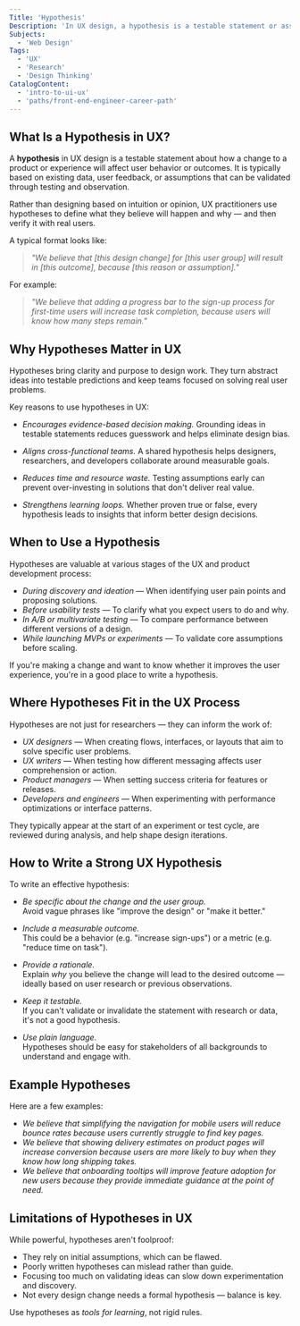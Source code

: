```yaml
---
Title: 'Hypothesis'
Description: 'In UX design, a hypothesis is a testable statement or assumption about user behavior or experience, often used to guide research and iterative improvement.'
Subjects:
  - 'Web Design'
Tags:
  - 'UX'
  - 'Research'
  - 'Design Thinking'
CatalogContent:
  - 'intro-to-ui-ux'
  - 'paths/front-end-engineer-career-path'
---
```


## What Is a Hypothesis in UX?

A **hypothesis** in UX design is a testable statement about how a change to a product or experience will affect user behavior or outcomes. It is typically based on existing data, user feedback, or assumptions that can be validated through testing and observation.

Rather than designing based on intuition or opinion, UX practitioners use hypotheses to define what they believe will happen and why — and then verify it with real users.

A typical format looks like:

> _"We believe that [this design change] for [this user group] will result in [this outcome], because [this reason or assumption]."_

For example:

> _"We believe that adding a progress bar to the sign-up process for first-time users will increase task completion, because users will know how many steps remain."_

## Why Hypotheses Matter in UX

Hypotheses bring clarity and purpose to design work. They turn abstract ideas into testable predictions and keep teams focused on solving real user problems.

Key reasons to use hypotheses in UX:

- _Encourages evidence-based decision making._
  Grounding ideas in testable statements reduces guesswork and helps eliminate design bias.

- _Aligns cross-functional teams._
  A shared hypothesis helps designers, researchers, and developers collaborate around measurable goals.

- _Reduces time and resource waste._
  Testing assumptions early can prevent over-investing in solutions that don't deliver real value.

- _Strengthens learning loops._
  Whether proven true or false, every hypothesis leads to insights that inform better design decisions.

## When to Use a Hypothesis

Hypotheses are valuable at various stages of the UX and product development process:

- _During discovery and ideation_ — When identifying user pain points and proposing solutions.
- _Before usability tests_ — To clarify what you expect users to do and why.
- _In A/B or multivariate testing_ — To compare performance between different versions of a design.
- _While launching MVPs or experiments_ — To validate core assumptions before scaling.

If you're making a change and want to know whether it improves the user experience, you're in a good place to write a hypothesis.

## Where Hypotheses Fit in the UX Process

Hypotheses are not just for researchers — they can inform the work of:

- _UX designers_ — When creating flows, interfaces, or layouts that aim to solve specific user problems.
- _UX writers_ — When testing how different messaging affects user comprehension or action.
- _Product managers_ — When setting success criteria for features or releases.
- _Developers and engineers_ — When experimenting with performance optimizations or interface patterns.

They typically appear at the start of an experiment or test cycle, are reviewed during analysis, and help shape design iterations.

## How to Write a Strong UX Hypothesis

To write an effective hypothesis:

- _Be specific about the change and the user group._  
  Avoid vague phrases like "improve the design" or "make it better."

- _Include a measurable outcome._  
  This could be a behavior (e.g. "increase sign-ups") or a metric (e.g. "reduce time on task").

- _Provide a rationale._  
  Explain _why_ you believe the change will lead to the desired outcome — ideally based on user research or previous observations.

- _Keep it testable._  
  If you can't validate or invalidate the statement with research or data, it's not a good hypothesis.

- _Use plain language._  
  Hypotheses should be easy for stakeholders of all backgrounds to understand and engage with.

## Example Hypotheses

Here are a few examples:

- _We believe that simplifying the navigation for mobile users will reduce bounce rates because users currently struggle to find key pages._
- _We believe that showing delivery estimates on product pages will increase conversion because users are more likely to buy when they know how long shipping takes._
- _We believe that onboarding tooltips will improve feature adoption for new users because they provide immediate guidance at the point of need._

## Limitations of Hypotheses in UX

While powerful, hypotheses aren't foolproof:

- They rely on initial assumptions, which can be flawed.
- Poorly written hypotheses can mislead rather than guide.
- Focusing too much on validating ideas can slow down experimentation and discovery.
- Not every design change needs a formal hypothesis — balance is key.

Use hypotheses as _tools for learning_, not rigid rules.
